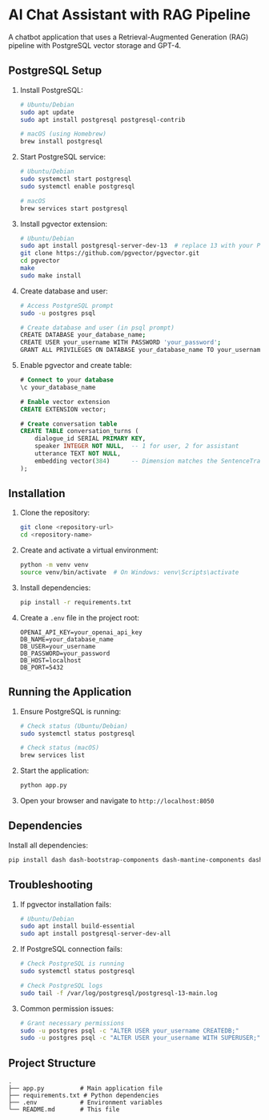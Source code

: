 # AI Chat Assistant with RAG Pipeline

A chatbot application that uses a Retrieval-Augmented Generation (RAG) pipeline with PostgreSQL vector storage and GPT-4.


## PostgreSQL Setup

1. Install PostgreSQL:
   ```bash
   # Ubuntu/Debian
   sudo apt update
   sudo apt install postgresql postgresql-contrib

   # macOS (using Homebrew)
   brew install postgresql
   ```

2. Start PostgreSQL service:
   ```bash
   # Ubuntu/Debian
   sudo systemctl start postgresql
   sudo systemctl enable postgresql

   # macOS
   brew services start postgresql
   ```

3. Install pgvector extension:
   ```bash
   # Ubuntu/Debian
   sudo apt install postgresql-server-dev-13  # replace 13 with your PostgreSQL version
   git clone https://github.com/pgvector/pgvector.git
   cd pgvector
   make
   sudo make install
   ```

4. Create database and user:
   ```bash
   # Access PostgreSQL prompt
   sudo -u postgres psql

   # Create database and user (in psql prompt)
   CREATE DATABASE your_database_name;
   CREATE USER your_username WITH PASSWORD 'your_password';
   GRANT ALL PRIVILEGES ON DATABASE your_database_name TO your_username;
   ```

5. Enable pgvector and create table:
   ```sql
   # Connect to your database
   \c your_database_name

   # Enable vector extension
   CREATE EXTENSION vector;

   # Create conversation table
   CREATE TABLE conversation_turns (
       dialogue_id SERIAL PRIMARY KEY,
       speaker INTEGER NOT NULL,  -- 1 for user, 2 for assistant
       utterance TEXT NOT NULL,
       embedding vector(384)      -- Dimension matches the SentenceTransformer model
   );
   ```

## Installation

1. Clone the repository:
   ```bash
   git clone <repository-url>
   cd <repository-name>
   ```

2. Create and activate a virtual environment:
   ```bash
   python -m venv venv
   source venv/bin/activate  # On Windows: venv\Scripts\activate
   ```

3. Install dependencies:
   ```bash
   pip install -r requirements.txt
   ```

4. Create a `.env` file in the project root:
   ```env
   OPENAI_API_KEY=your_openai_api_key
   DB_NAME=your_database_name
   DB_USER=your_username
   DB_PASSWORD=your_password
   DB_HOST=localhost
   DB_PORT=5432
   ```

## Running the Application

1. Ensure PostgreSQL is running:
   ```bash
   # Check status (Ubuntu/Debian)
   sudo systemctl status postgresql

   # Check status (macOS)
   brew services list
   ```

2. Start the application:
   ```bash
   python app.py
   ```

3. Open your browser and navigate to `http://localhost:8050`

## Dependencies

Install all dependencies:
```bash
pip install dash dash-bootstrap-components dash-mantine-components dash-dangerously-set-inner-html openai sentence-transformers psycopg2-binary pgvector python-dotenv markdown2
```

## Troubleshooting

1. If pgvector installation fails:
   ```bash
   # Ubuntu/Debian
   sudo apt install build-essential
   sudo apt install postgresql-server-dev-all
   ```

2. If PostgreSQL connection fails:
   ```bash
   # Check PostgreSQL is running
   sudo systemctl status postgresql

   # Check PostgreSQL logs
   sudo tail -f /var/log/postgresql/postgresql-13-main.log
   ```

3. Common permission issues:
   ```bash
   # Grant necessary permissions
   sudo -u postgres psql -c "ALTER USER your_username CREATEDB;"
   sudo -u postgres psql -c "ALTER USER your_username WITH SUPERUSER;"
   ```

## Project Structure

```
.
├── app.py          # Main application file
├── requirements.txt # Python dependencies
├── .env            # Environment variables
└── README.md       # This file
```

